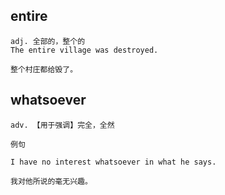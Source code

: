 ## entire
```
adj. 全部的，整个的
The entire village was destroyed.

整个村庄都给毁了。
```
## whatsoever
```
adv. 【用于强调】完全，全然

例句

I have no interest whatsoever in what he says.

我对他所说的毫无兴趣。
```